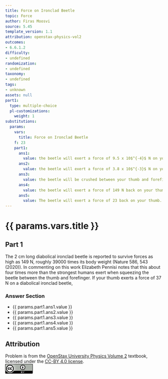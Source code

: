 ```yaml
---
title: Force on Ironclad Beetle
topic: Force
author: Firas Moosvi
source: 5.45
template_version: 1.1
attribution: openstax-physics-vol2
outcomes:
- 6.6.1.2
difficulty:
- undefined
randomization:
- undefined
taxonomy:
- undefined
tags:
- unknown
assets: null
part1:
  type: multiple-choice
  pl-customizations:
    weight: 1
substitutions:
  params:
    vars:
      title: Force on Ironclad Beetle
    f: 23
    part1:
      ans1:
        value: the beetle will exert a force of 9.5 x 10$^{-4}$ N on your thumb.
      ans2:
        value: the beetle will exert a force of 3.8 x 10$^{-3}$ N on your thumb.
      ans3:
        value: the beetle will be crushed between your thumb and forefinger.
      ans4:
        value: the beetle will exert a force of 149 N back on your thumb.
      ans5:
        value: The beetle will exert a force of 23 back on your thumb.
---
```

# {{ params.vars.title }}

## Part 1

The 2 cm long diabolical ironclad beetle is reported to survive forces as high as 149 N, roughly  39000 times its body weight (Nature 586, 543 (2020)).
In commenting on this work Elizabeth Pennisi notes that this about four times more than the strongest humans exert when squeezing the beetle between the thumb and forefinger.
If your thumb exerts a force of 37 N on a diabolical ironclad beetle,

### Answer Section

- {{ params.part1.ans1.value }}
- {{ params.part1.ans2.value }}
- {{ params.part1.ans3.value }}
- {{ params.part1.ans4.value }}
- {{ params.part1.ans5.value }}

## Attribution

Problem is from the [OpenStax University Physics Volume 2](https://openstax.org/details/books/university-physics-volume-2) textbook, licensed under the [CC-BY 4.0 license](https://creativecommons.org/licenses/by/4.0/).<br>![Image representing the Creative Commons 4.0 BY license.](https://raw.githubusercontent.com/firasm/bits/master/by.png)
